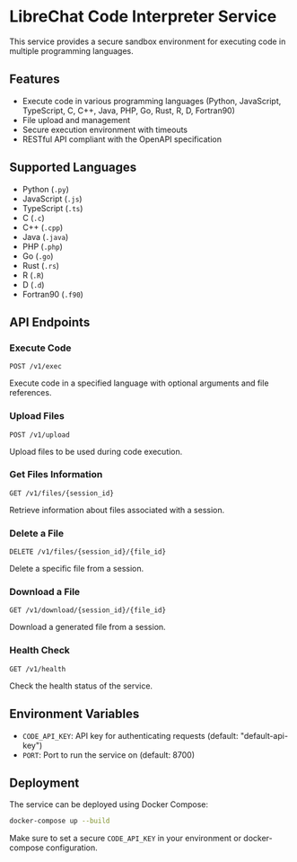# LibreChat Code Interpreter Service

This service provides a secure sandbox environment for executing code in multiple programming languages.

## Features

- Execute code in various programming languages (Python, JavaScript, TypeScript, C, C++, Java, PHP, Go, Rust, R, D, Fortran90)
- File upload and management
- Secure execution environment with timeouts
- RESTful API compliant with the OpenAPI specification

## Supported Languages

- Python (`.py`)
- JavaScript (`.js`)
- TypeScript (`.ts`)
- C (`.c`)
- C++ (`.cpp`)
- Java (`.java`)
- PHP (`.php`)
- Go (`.go`)
- Rust (`.rs`)
- R (`.R`)
- D (`.d`)
- Fortran90 (`.f90`)

## API Endpoints

### Execute Code
```
POST /v1/exec
```

Execute code in a specified language with optional arguments and file references.

### Upload Files
```
POST /v1/upload
```

Upload files to be used during code execution.

### Get Files Information
```
GET /v1/files/{session_id}
```

Retrieve information about files associated with a session.

### Delete a File
```
DELETE /v1/files/{session_id}/{file_id}
```

Delete a specific file from a session.

### Download a File
```
GET /v1/download/{session_id}/{file_id}
```

Download a generated file from a session.

### Health Check
```
GET /v1/health
```

Check the health status of the service.

## Environment Variables

- `CODE_API_KEY`: API key for authenticating requests (default: "default-api-key")
- `PORT`: Port to run the service on (default: 8700)

## Deployment

The service can be deployed using Docker Compose:

```bash
docker-compose up --build
```

Make sure to set a secure `CODE_API_KEY` in your environment or docker-compose configuration.
